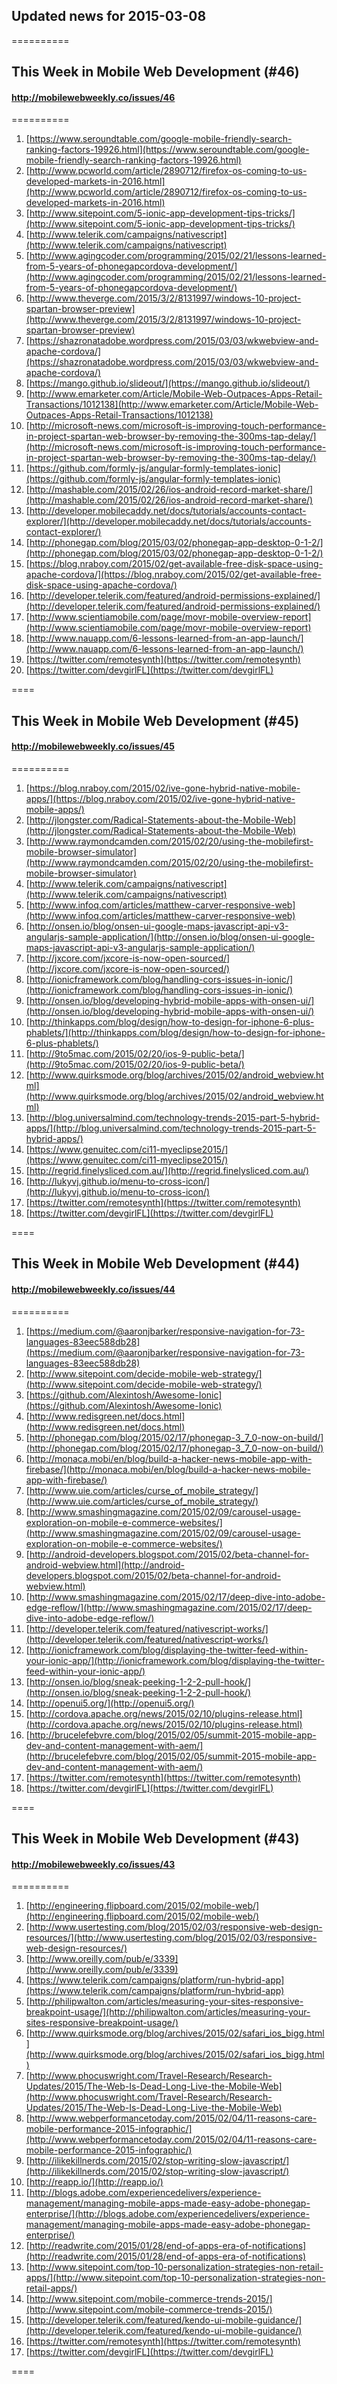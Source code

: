 ## Updated news for 2015-03-08 

==========
## This Week in Mobile Web Development (#46)
#### http://mobilewebweekly.co/issues/46

==========
  1. [https://www.seroundtable.com/google-mobile-friendly-search-ranking-factors-19926.html](https://www.seroundtable.com/google-mobile-friendly-search-ranking-factors-19926.html) 
  2. [http://www.pcworld.com/article/2890712/firefox-os-coming-to-us-developed-markets-in-2016.html](http://www.pcworld.com/article/2890712/firefox-os-coming-to-us-developed-markets-in-2016.html) 
  3. [http://www.sitepoint.com/5-ionic-app-development-tips-tricks/](http://www.sitepoint.com/5-ionic-app-development-tips-tricks/) 
  4. [http://www.telerik.com/campaigns/nativescript](http://www.telerik.com/campaigns/nativescript) 
  6. [http://www.agingcoder.com/programming/2015/02/21/lessons-learned-from-5-years-of-phonegapcordova-development/](http://www.agingcoder.com/programming/2015/02/21/lessons-learned-from-5-years-of-phonegapcordova-development/) 
  7. [http://www.theverge.com/2015/3/2/8131997/windows-10-project-spartan-browser-preview](http://www.theverge.com/2015/3/2/8131997/windows-10-project-spartan-browser-preview) 
  8. [https://shazronatadobe.wordpress.com/2015/03/03/wkwebview-and-apache-cordova/](https://shazronatadobe.wordpress.com/2015/03/03/wkwebview-and-apache-cordova/) 
  9. [https://mango.github.io/slideout/](https://mango.github.io/slideout/) 
  10. [http://www.emarketer.com/Article/Mobile-Web-Outpaces-Apps-Retail-Transactions/1012138](http://www.emarketer.com/Article/Mobile-Web-Outpaces-Apps-Retail-Transactions/1012138) 
  11. [http://microsoft-news.com/microsoft-is-improving-touch-performance-in-project-spartan-web-browser-by-removing-the-300ms-tap-delay/](http://microsoft-news.com/microsoft-is-improving-touch-performance-in-project-spartan-web-browser-by-removing-the-300ms-tap-delay/) 
  12. [https://github.com/formly-js/angular-formly-templates-ionic](https://github.com/formly-js/angular-formly-templates-ionic) 
  13. [http://mashable.com/2015/02/26/ios-android-record-market-share/](http://mashable.com/2015/02/26/ios-android-record-market-share/) 
  14. [http://developer.mobilecaddy.net/docs/tutorials/accounts-contact-explorer/](http://developer.mobilecaddy.net/docs/tutorials/accounts-contact-explorer/) 
  15. [http://phonegap.com/blog/2015/03/02/phonegap-app-desktop-0-1-2/](http://phonegap.com/blog/2015/03/02/phonegap-app-desktop-0-1-2/) 
  16. [https://blog.nraboy.com/2015/02/get-available-free-disk-space-using-apache-cordova/](https://blog.nraboy.com/2015/02/get-available-free-disk-space-using-apache-cordova/) 
  17. [http://developer.telerik.com/featured/android-permissions-explained/](http://developer.telerik.com/featured/android-permissions-explained/) 
  18. [http://www.scientiamobile.com/page/movr-mobile-overview-report](http://www.scientiamobile.com/page/movr-mobile-overview-report) 
  19. [http://www.nauapp.com/6-lessons-learned-from-an-app-launch/](http://www.nauapp.com/6-lessons-learned-from-an-app-launch/) 
  20. [https://twitter.com/remotesynth](https://twitter.com/remotesynth) 
  21. [https://twitter.com/devgirlFL](https://twitter.com/devgirlFL) 

====
## This Week in Mobile Web Development (#45)
#### http://mobilewebweekly.co/issues/45

==========
  1. [https://blog.nraboy.com/2015/02/ive-gone-hybrid-native-mobile-apps/](https://blog.nraboy.com/2015/02/ive-gone-hybrid-native-mobile-apps/) 
  2. [http://jlongster.com/Radical-Statements-about-the-Mobile-Web](http://jlongster.com/Radical-Statements-about-the-Mobile-Web) 
  3. [http://www.raymondcamden.com/2015/02/20/using-the-mobilefirst-mobile-browser-simulator](http://www.raymondcamden.com/2015/02/20/using-the-mobilefirst-mobile-browser-simulator) 
  4. [http://www.telerik.com/campaigns/nativescript](http://www.telerik.com/campaigns/nativescript) 
  6. [http://www.infoq.com/articles/matthew-carver-responsive-web](http://www.infoq.com/articles/matthew-carver-responsive-web) 
  7. [http://onsen.io/blog/onsen-ui-google-maps-javascript-api-v3-angularjs-sample-application/](http://onsen.io/blog/onsen-ui-google-maps-javascript-api-v3-angularjs-sample-application/) 
  8. [http://jxcore.com/jxcore-is-now-open-sourced/](http://jxcore.com/jxcore-is-now-open-sourced/) 
  9. [http://ionicframework.com/blog/handling-cors-issues-in-ionic/](http://ionicframework.com/blog/handling-cors-issues-in-ionic/) 
  10. [http://onsen.io/blog/developing-hybrid-mobile-apps-with-onsen-ui/](http://onsen.io/blog/developing-hybrid-mobile-apps-with-onsen-ui/) 
  11. [http://thinkapps.com/blog/design/how-to-design-for-iphone-6-plus-phablets/](http://thinkapps.com/blog/design/how-to-design-for-iphone-6-plus-phablets/) 
  12. [http://9to5mac.com/2015/02/20/ios-9-public-beta/](http://9to5mac.com/2015/02/20/ios-9-public-beta/) 
  13. [http://www.quirksmode.org/blog/archives/2015/02/android_webview.html](http://www.quirksmode.org/blog/archives/2015/02/android_webview.html) 
  14. [http://blog.universalmind.com/technology-trends-2015-part-5-hybrid-apps/](http://blog.universalmind.com/technology-trends-2015-part-5-hybrid-apps/) 
  15. [https://www.genuitec.com/ci11-myeclipse2015/](https://www.genuitec.com/ci11-myeclipse2015/) 
  16. [http://regrid.finelysliced.com.au/](http://regrid.finelysliced.com.au/) 
  17. [http://lukyvj.github.io/menu-to-cross-icon/](http://lukyvj.github.io/menu-to-cross-icon/) 
  18. [https://twitter.com/remotesynth](https://twitter.com/remotesynth) 
  19. [https://twitter.com/devgirlFL](https://twitter.com/devgirlFL) 

====
## This Week in Mobile Web Development (#44)
#### http://mobilewebweekly.co/issues/44

==========
  1. [https://medium.com/@aaronjbarker/responsive-navigation-for-73-languages-83eec588db28](https://medium.com/@aaronjbarker/responsive-navigation-for-73-languages-83eec588db28) 
  2. [http://www.sitepoint.com/decide-mobile-web-strategy/](http://www.sitepoint.com/decide-mobile-web-strategy/) 
  3. [https://github.com/Alexintosh/Awesome-Ionic](https://github.com/Alexintosh/Awesome-Ionic) 
  4. [http://www.redisgreen.net/docs.html](http://www.redisgreen.net/docs.html) 
  6. [http://phonegap.com/blog/2015/02/17/phonegap-3_7_0-now-on-build/](http://phonegap.com/blog/2015/02/17/phonegap-3_7_0-now-on-build/) 
  7. [http://monaca.mobi/en/blog/build-a-hacker-news-mobile-app-with-firebase/](http://monaca.mobi/en/blog/build-a-hacker-news-mobile-app-with-firebase/) 
  8. [http://www.uie.com/articles/curse_of_mobile_strategy/](http://www.uie.com/articles/curse_of_mobile_strategy/) 
  9. [http://www.smashingmagazine.com/2015/02/09/carousel-usage-exploration-on-mobile-e-commerce-websites/](http://www.smashingmagazine.com/2015/02/09/carousel-usage-exploration-on-mobile-e-commerce-websites/) 
  10. [http://android-developers.blogspot.com/2015/02/beta-channel-for-android-webview.html](http://android-developers.blogspot.com/2015/02/beta-channel-for-android-webview.html) 
  11. [http://www.smashingmagazine.com/2015/02/17/deep-dive-into-adobe-edge-reflow/](http://www.smashingmagazine.com/2015/02/17/deep-dive-into-adobe-edge-reflow/) 
  12. [http://developer.telerik.com/featured/nativescript-works/](http://developer.telerik.com/featured/nativescript-works/) 
  13. [http://ionicframework.com/blog/displaying-the-twitter-feed-within-your-ionic-app/](http://ionicframework.com/blog/displaying-the-twitter-feed-within-your-ionic-app/) 
  14. [http://onsen.io/blog/sneak-peeking-1-2-2-pull-hook/](http://onsen.io/blog/sneak-peeking-1-2-2-pull-hook/) 
  15. [http://openui5.org/](http://openui5.org/) 
  16. [http://cordova.apache.org/news/2015/02/10/plugins-release.html](http://cordova.apache.org/news/2015/02/10/plugins-release.html) 
  17. [http://brucelefebvre.com/blog/2015/02/05/summit-2015-mobile-app-dev-and-content-management-with-aem/](http://brucelefebvre.com/blog/2015/02/05/summit-2015-mobile-app-dev-and-content-management-with-aem/) 
  18. [https://twitter.com/remotesynth](https://twitter.com/remotesynth) 
  19. [https://twitter.com/devgirlFL](https://twitter.com/devgirlFL) 

====
## This Week in Mobile Web Development (#43)
#### http://mobilewebweekly.co/issues/43

==========
  1. [http://engineering.flipboard.com/2015/02/mobile-web/](http://engineering.flipboard.com/2015/02/mobile-web/) 
  2. [http://www.usertesting.com/blog/2015/02/03/responsive-web-design-resources/](http://www.usertesting.com/blog/2015/02/03/responsive-web-design-resources/) 
  3. [http://www.oreilly.com/pub/e/3339](http://www.oreilly.com/pub/e/3339) 
  4. [https://www.telerik.com/campaigns/platform/run-hybrid-app](https://www.telerik.com/campaigns/platform/run-hybrid-app) 
  6. [http://philipwalton.com/articles/measuring-your-sites-responsive-breakpoint-usage/](http://philipwalton.com/articles/measuring-your-sites-responsive-breakpoint-usage/) 
  7. [http://www.quirksmode.org/blog/archives/2015/02/safari_ios_bigg.html](http://www.quirksmode.org/blog/archives/2015/02/safari_ios_bigg.html) 
  8. [http://www.phocuswright.com/Travel-Research/Research-Updates/2015/The-Web-Is-Dead-Long-Live-the-Mobile-Web](http://www.phocuswright.com/Travel-Research/Research-Updates/2015/The-Web-Is-Dead-Long-Live-the-Mobile-Web) 
  9. [http://www.webperformancetoday.com/2015/02/04/11-reasons-care-mobile-performance-2015-infographic/](http://www.webperformancetoday.com/2015/02/04/11-reasons-care-mobile-performance-2015-infographic/) 
  10. [http://ilikekillnerds.com/2015/02/stop-writing-slow-javascript/](http://ilikekillnerds.com/2015/02/stop-writing-slow-javascript/) 
  11. [http://reapp.io/](http://reapp.io/) 
  12. [http://blogs.adobe.com/experiencedelivers/experience-management/managing-mobile-apps-made-easy-adobe-phonegap-enterprise/](http://blogs.adobe.com/experiencedelivers/experience-management/managing-mobile-apps-made-easy-adobe-phonegap-enterprise/) 
  13. [http://readwrite.com/2015/01/28/end-of-apps-era-of-notifications](http://readwrite.com/2015/01/28/end-of-apps-era-of-notifications) 
  14. [http://www.sitepoint.com/top-10-personalization-strategies-non-retail-apps/](http://www.sitepoint.com/top-10-personalization-strategies-non-retail-apps/) 
  15. [http://www.sitepoint.com/mobile-commerce-trends-2015/](http://www.sitepoint.com/mobile-commerce-trends-2015/) 
  16. [http://developer.telerik.com/featured/kendo-ui-mobile-guidance/](http://developer.telerik.com/featured/kendo-ui-mobile-guidance/) 
  17. [https://twitter.com/remotesynth](https://twitter.com/remotesynth) 
  18. [https://twitter.com/devgirlFL](https://twitter.com/devgirlFL) 

====

